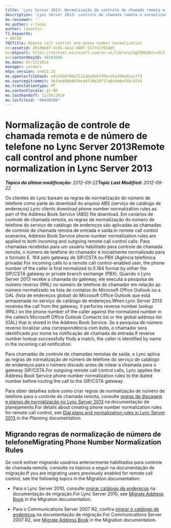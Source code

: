 ```yaml
---
title: 'Lync Server 2013: Normalização de controle de chamada remota e de número de telefone'
description: 'Lync Server 2013: controle de chamada remota e normalização do número de telefone.'
ms.reviewer: ''
ms.author: v-lanac
author: lanachin
f1.keywords:
- NOCSH
TOCTitle: Remote call control and phone number normalization
ms:assetid: 291d9e87-4c65-4ea2-888f-517741391de5
ms:mtpsurl: https://technet.microsoft.com/en-us/library/Gg558630(v=OCS.15)
ms:contentKeyID: 48183696
ms.date: 07/23/2014
manager: serdars
mtps_version: v=OCS.15
ms.openlocfilehash: edcb50678da7111aba066745bce5e356dd1ac7f3
ms.sourcegitcommit: 36fee89bb887bea4f18b19f17a8c69daf5bc423d
ms.translationtype: MT
ms.contentlocale: pt-BR
ms.lasthandoff: 11/26/2020
ms.locfileid: "49436500"
---
```

# <a name="remote-call-control-and-phone-number-normalization-in-lync-server-2013"></a><span data-ttu-id="1248d-103">Normalização de controle de chamada remota e de número de telefone no Lync Server 2013</span><span class="sxs-lookup"><span data-stu-id="1248d-103">Remote call control and phone number normalization in Lync Server 2013</span></span>

<div data-xmlns="http://www.w3.org/1999/xhtml">

<div class="topic" data-xmlns="http://www.w3.org/1999/xhtml" data-msxsl="urn:schemas-microsoft-com:xslt" data-cs="https://msdn.microsoft.com/">

<div data-asp="https://msdn2.microsoft.com/asp">



</div>

<div id="mainSection">

<div id="mainBody"><span data-ttu-id="1248d-104">

<span> </span></span><span class="sxs-lookup"><span data-stu-id="1248d-104">

<span> </span></span></span>

<span data-ttu-id="1248d-105">_**Tópico da última modificação:** 2012-09-22_</span><span class="sxs-lookup"><span data-stu-id="1248d-105">_**Topic Last Modified:** 2012-09-22_</span></span>

<span data-ttu-id="1248d-106">Os clientes do Lync baixam as regras de normalização do número de telefone como parte do download do arquivo ABS (serviço de catálogo de endereços).</span><span class="sxs-lookup"><span data-stu-id="1248d-106">Lync clients download phone number normalization rules as part of the Address Book Service (ABS) file download.</span></span> <span data-ttu-id="1248d-107">Em cenários de controle de chamada remota, as regras de normalização do número de telefone do serviço de catálogo de endereços são aplicadas às chamadas de controle de chamada remota de entrada e saída.</span><span class="sxs-lookup"><span data-stu-id="1248d-107">In remote call control scenarios, Address Book Service phone number normalization rules are applied to both incoming and outgoing remote call control calls.</span></span> <span data-ttu-id="1248d-108">Para chamadas recebidas para um usuário habilitado para controle de chamada remota, o número de telefone do chamador é inicialmente normalizado para o formato E. 164 pelo gateway de SIP/CSTA ou PBX (Agência telefônica privada).</span><span class="sxs-lookup"><span data-stu-id="1248d-108">For incoming calls to a remote call control-enabled user, the phone number of the caller is first normalized to E.164 format by either the SIP/CSTA gateway or private branch exchange (PBX).</span></span> <span data-ttu-id="1248d-109">Quando o Lync Server 2013 recebe a chamada do gateway, ele executa a pesquisa de número reverso (RNL) no número de telefone do chamador em relação ao número normalizado na lista de contatos do Microsoft Office Outlook ou a GAL (lista de endereços global) do Microsoft Office Outlook que está armazenada no serviço de catálogo de endereços.</span><span class="sxs-lookup"><span data-stu-id="1248d-109">When Lync Server 2013 receives the call from the gateway, it performs reverse number lookup (RNL) on the phone number of the caller against the normalized number in the callee’s Microsoft Office Outlook Contacts list or the global address list (GAL) that is stored in the Address Book Service.</span></span> <span data-ttu-id="1248d-110">Se a pesquisa de número reverso localizar uma correspondência com êxito, o chamador será identificado por nome na notificação de chamada de entrada.</span><span class="sxs-lookup"><span data-stu-id="1248d-110">If reverse number lookup successfully finds a match, the caller is identified by name in the incoming call notification.</span></span>

<span data-ttu-id="1248d-111">Para chamadas de controle de chamadas remotas de saída, o Lync aplica as regras de normalização de número de telefone do serviço de catálogo de endereços para o número discado antes de rotear a chamada para o gateway SIP/CSTA.</span><span class="sxs-lookup"><span data-stu-id="1248d-111">For outgoing remote call control calls, Lync applies the Address Book Service phone number normalization rules to the dialed number before routing the call to the SIP/CSTA gateway.</span></span>

<span data-ttu-id="1248d-112">Para obter detalhes sobre como criar regras de normalização de número de telefone para o controle de chamada remota, consulte [regras de discagem e planos de normalização no Lync Server 2013](lync-server-2013-dial-plans-and-normalization-rules.md) na documentação de planejamento.</span><span class="sxs-lookup"><span data-stu-id="1248d-112">For details about creating phone number normalization rules for remote call control, see [Dial plans and normalization rules in Lync Server 2013](lync-server-2013-dial-plans-and-normalization-rules.md) in the Planning documentation.</span></span>

<div>

## <a name="migrating-phone-number-normalization-rules"></a><span data-ttu-id="1248d-113">Migrando regras de normalização de número de telefone</span><span class="sxs-lookup"><span data-stu-id="1248d-113">Migrating Phone Number Normalization Rules</span></span>

<span data-ttu-id="1248d-114">Se você estiver migrando usuários anteriormente habilitados para controle de chamada remota, consulte os tópicos a seguir na documentação de migração:</span><span class="sxs-lookup"><span data-stu-id="1248d-114">If you are migrating users previously enabled for remote call control, see the following topics in the Migration documentation:</span></span>

  - <span data-ttu-id="1248d-115">Para o Lync Server 2010, consulte [migrar catálogo de endereços](migrate-address-book.md) na documentação de migração.</span><span class="sxs-lookup"><span data-stu-id="1248d-115">For Lync Server 2010, see [Migrate Address Book](migrate-address-book.md) in the Migration documentation.</span></span>

  - <span data-ttu-id="1248d-116">Para o Communications Server 2007 R2, confira [migrar o catálogo de endereços](migrate-address-book.md) na documentação de migração.</span><span class="sxs-lookup"><span data-stu-id="1248d-116">For Communications Server 2007 R2, see [Migrate Address Book](migrate-address-book.md) in the Migration documentation.</span></span>

<span data-ttu-id="1248d-117"></div>

</div>

<span> </span>

</div>

</div>

</span><span class="sxs-lookup"><span data-stu-id="1248d-117"></div>

</div>

<span> </span>

</div>

</div>

</span></span></div>

